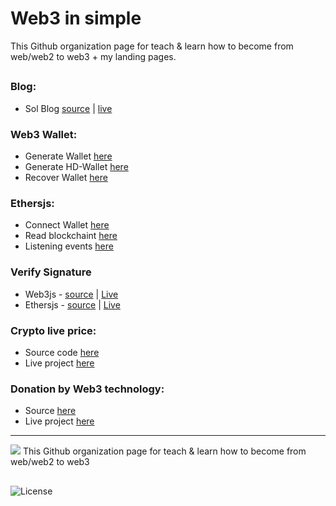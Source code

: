 # Web3 in simple

This Github organization page for teach & learn how to become from web/web2 to web3 + my landing pages.

##

### Blog:
- Sol Blog [source](https://github.com/sol-app/blog) | [live](https://sol-app.github.io/blog) 

### Web3 Wallet:
- Generate Wallet [here](https://github.com/sol-app/web3-wallet/tree/main/generate-wallet) 
- Generate HD-Wallet [here](https://github.com/sol-app/web3-wallet/tree/main/generate-hdwallet) 
- Recover Wallet [here](https://github.com/sol-app/web3-wallet/tree/main/recover-wallet) 

### Ethersjs:
- Connect Wallet [here](https://github.com/sol-app/ethersjs/tree/main/connect) 
- Read blockchaint [here](https://github.com/sol-app/ethersjs/tree/main/read) 
- Listening events [here](https://github.com/sol-app/ethersjs/tree/main/listen-event) 

### Verify Signature
- Web3js - [source](https://github.com/mosi-sol/VerifySignature/blob/main/index.html) | [Live](https://mosi-sol.github.io/VerifySignature/) 
- Ethersjs - [source](https://github.com/mosi-sol/VerifySignature/blob/main/index-ethersjs.html) | [Live](https://mosi-sol.github.io/VerifySignature/index-ethersjs.html) 

### Crypto live price:
- Source code [here](https://github.com/sol-app/crypto-price) 
- Live project [here](https://sol-app.github.io/crypto-price/) 

### Donation by Web3 technology:
- Source [here](https://github.com/sol-app/Donation) 
- Live project [here](https://sol-app.github.io/Donation/) 

---

<a href="https://github.com/sol-app"><img src="https://avatars.githubusercontent.com/u/124498405?s=200&v=4" /></a>
<span>This Github organization page for teach & learn how to become from web/web2 to web3</span>

##

![License](https://img.shields.io/badge/License-MIT-blue)
